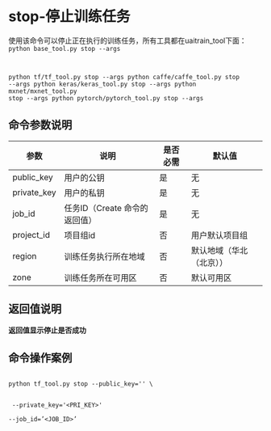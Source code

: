 

# stop-停止训练任务
使用该命令可以停止正在执行的训练任务，所有工具都在uaitrain\_tool下面：
<code>
python base_tool.py stop --args

python tf/tf_tool.py stop --args
python caffe/caffe_tool.py stop --args
python keras/keras_tool.py stop --args
python mxnet/mxnet_tool.py stop --args
python pytorch/pytorch_tool.py stop --args
</code>

## 命令参数说明

| 参数 | 说明 | 是否必需 | 默认值 |
| ---- | ---- | -------- | ------ |
| public\_key         | 用户的公钥                                              | 是              |        无     |
| private\_key        | 用户的私钥                                              | 是              |        无     |
| job\_id                | 任务ID（Create 命令的返回值）                 | 是              |      无      |
| project\_id         | 项目组id                                                  | 否               |        用户默认项目组   |
| region               | 训练任务执行所在地域                                 | 否               |        默认地域（华北（北京））   |
| zone                 | 训练任务所在可用区                                    | 否              |        默认可用区  |

## 返回值说明
**返回值显示停止是否成功**

## 命令操作案例
<code>
python tf_tool.py stop --public_key='<PUB_KEY>' \

​    --private_key='<PRI_KEY>' \
​    --job_id=’<JOB_ID>’
</code>

